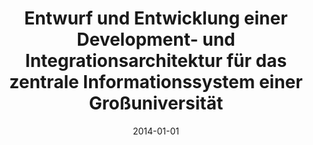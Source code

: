 ---
abstract: ''
authors:
- Ronald Steininger
date: '2014-01-01'
featured: false
links:
- name: Publik
  url: https://publik.tuwien.ac.at/showentry.php?ID=230563&lang=1
publication_types:
- '7'
publishDate: '2014-01-01'
title: Entwurf und Entwicklung einer Development- und Integrationsarchitektur für
  das zentrale Informationssystem einer Großuniversität
url_pdf: ''
---